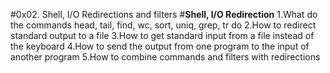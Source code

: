 #0x02. Shell, I/O Redirections and filters
#**Shell, I/O Redirection**
1.What do the commands head, tail, find, wc, sort, uniq, grep, tr do
2.How to redirect standard output to a file
3.How to get standard input from a file instead of the keyboard
4.How to send the output from one program to the input of another program
5.How to combine commands and filters with redirections


